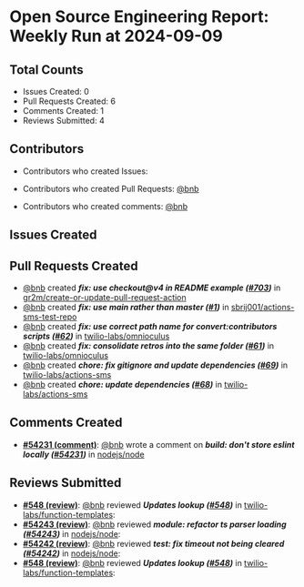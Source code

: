 # Open Source Engineering Report: Weekly Run at 2024-09-09

## Total Counts

* Issues Created: 0
* Pull Requests Created: 6
* Comments Created: 1
* Reviews Submitted: 4

## Contributors

* Contributors who created Issues: 

* Contributors who created Pull Requests: [@bnb](https://github.com/bnb)

* Contributors who created comments: [@bnb](https://github.com/bnb)

## Issues Created



## Pull Requests Created

* [@bnb](https://github.com/bnb) created _**fix: use checkout@v4 in README example ([#703](https://github.com/gr2m/create-or-update-pull-request-action/pull/703))**_ in [gr2m/create-or-update-pull-request-action](https://github.com/gr2m/create-or-update-pull-request-action)
* [@bnb](https://github.com/bnb) created _**fix: use main rather than master ([#1](https://github.com/sbrij001/actions-sms-test-repo/pull/1))**_ in [sbrij001/actions-sms-test-repo](https://github.com/sbrij001/actions-sms-test-repo)
* [@bnb](https://github.com/bnb) created _**fix: use correct path name for convert:contributors scripts ([#62](https://github.com/twilio-labs/omnioculus/pull/62))**_ in [twilio-labs/omnioculus](https://github.com/twilio-labs/omnioculus)
* [@bnb](https://github.com/bnb) created _**fix: consolidate retros into the same folder ([#61](https://github.com/twilio-labs/omnioculus/pull/61))**_ in [twilio-labs/omnioculus](https://github.com/twilio-labs/omnioculus)
* [@bnb](https://github.com/bnb) created _**chore: fix gitignore and update dependencies ([#69](https://github.com/twilio-labs/actions-sms/pull/69))**_ in [twilio-labs/actions-sms](https://github.com/twilio-labs/actions-sms)
* [@bnb](https://github.com/bnb) created _**chore: update dependencies ([#68](https://github.com/twilio-labs/actions-sms/pull/68))**_ in [twilio-labs/actions-sms](https://github.com/twilio-labs/actions-sms)

## Comments Created

* **[#54231 (comment)](https://github.com/nodejs/node/pull/54231#issuecomment-2273930125)**: [@bnb](https://github.com/bnb) wrote a comment on _**build: don't store eslint locally ([#54231](https://github.com/nodejs/node/pull/54231))**_ in [nodejs/node](https://github.com/nodejs/node)

## Reviews Submitted

* **[#548 (review)](https://github.com/twilio-labs/function-templates/pull/548#pullrequestreview-2236089131)**: [@bnb](https://github.com/bnb) reviewed _**Updates lookup ([#548](https://github.com/twilio-labs/function-templates/pull/548))**_ in [twilio-labs/function-templates](https://github.com/twilio-labs/function-templates): 
* **[#54243 (review)](https://github.com/nodejs/node/pull/54243#pullrequestreview-2225749137)**: [@bnb](https://github.com/bnb) reviewed _**module: refactor ts parser loading ([#54243](https://github.com/nodejs/node/pull/54243))**_ in [nodejs/node](https://github.com/nodejs/node): 
* **[#54242 (review)](https://github.com/nodejs/node/pull/54242#pullrequestreview-2225747045)**: [@bnb](https://github.com/bnb) reviewed _**test: fix timeout not being cleared ([#54242](https://github.com/nodejs/node/pull/54242))**_ in [nodejs/node](https://github.com/nodejs/node): 
* **[#548 (review)](https://github.com/twilio-labs/function-templates/pull/548#pullrequestreview-2225665357)**: [@bnb](https://github.com/bnb) reviewed _**Updates lookup ([#548](https://github.com/twilio-labs/function-templates/pull/548))**_ in [twilio-labs/function-templates](https://github.com/twilio-labs/function-templates): 